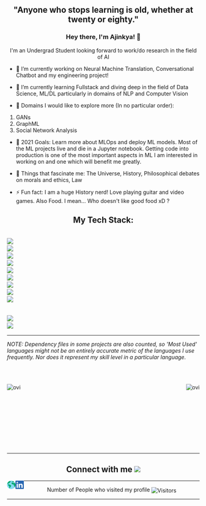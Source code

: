 <h2 align="center">"Anyone who stops learning is old, whether at twenty or eighty."</h2>
<h3 align="center" style="border-bottom : none">Hey there, I'm Ajinkya! 👋</h3>
<p align="center">I'm an Undergrad Student looking forward to work/do research in the field of AI</p>
<!--
**aj-naik/aj-naik** is a ✨ _special_ ✨ repository because its `README.md` (this file) appears on your GitHub profile.-->

- 🔭 I’m currently working on Neural Machine Translation, Conversational Chatbot and my engineering project!

- 🌱 I’m currently learning Fullstack and diving deep in the field of Data Science, ML/DL particularly in domains of NLP and Computer Vision

- 👯 Domains I would like to explore more (In no particular order): 
1. GANs
2. GraphML
3. Social Network Analysis

- 🥅 2021 Goals: Learn more about MLOps and deploy ML models. Most of the ML projects live and die in a Jupyter notebook. Getting code into production is one of the most important aspects in ML I am interested in working on and one which will benefit me greatly.

- 💬 Things that fascinate me: The Universe, History, Philosophical debates on morals and ethics, Law

- ⚡ Fun fact: I am a huge History nerd! Love playing guitar and video games. Also Food. I mean... Who doesn't like good food xD ?

<h2 align="center">My Tech Stack:</h2>

<code> <img height="50" src="https://github.com/uannabi/-/blob/master/resource/git.svg"></code>
<code> <img height="50" src="https://github.com/uannabi/-/blob/master/resource/python-icon.svg"></code>
<code> <img height="50" src="https://www.vectorlogo.zone/logos/java/java-ar21.svg"></code>
<code> <img height="50" src="https://www.vectorlogo.zone/logos/jupyter/jupyter-ar21.svg"></code>
<code> <img height="50" src="https://www.vectorlogo.zone/logos/w3_html5/w3_html5-ar21.svg"></code>
<code> <img height="50" src="https://img.icons8.com/color/240/000000/css3.png"></code>
<code> <img height="50" src="https://img.icons8.com/color/240/000000/javascript.png"></code>
<code> <img height="50" src="https://www.vectorlogo.zone/logos/heroku/heroku-ar21.svg"></code>
<code> <img height="50" src="https://img.icons8.com/color/96/000000/ubuntu--v1.png"></code> 

<code> <img height="50" src="https://img.icons8.com/color/240/000000/react-native.png"></code> 
<code> <img height="50" src="https://www.vectorlogo.zone/logos/tensorflow/tensorflow-ar21.svg"></code>

<!--[<code>
<img alt="visual studio code" width="26px" src="https://img.icons8.com/fluent/240/000000/visual-studio-code-2019.png" />
</code>](https://code.visualstudio.com/)
[<code>
<img alt="intellij idea" width="26px" src="https://img.icons8.com/color/240/000000/intellij-idea.png" />
</code>](https://www.jetbrains.com/idea/)
[<code>
<img alt="pycharm" width="26px" src="https://img.icons8.com/color/240/000000/pycharm.png" />
</code>](https://www.jetbrains.com/pycharm/)
[<code>
<img alt="javascript" width="26px" src="https://img.icons8.com/color/240/000000/javascript.png" />
</code>](https://developer.mozilla.org/en-US/docs/Web/JavaScript)
[<code>
<img alt="react" width="26px" src="https://img.icons8.com/color/240/000000/react-native.png" />
</code>](https://reactjs.org/)
[<code>
<img alt="java" width="26px" src="https://img.icons8.com/color/240/000000/java-coffee-cup-logo.png">
</code>](https://docs.oracle.com/en/java/)
[<code>
<img alt="python" width="26px" src="https://img.icons8.com/color/240/000000/python.png">
</code>](https://www.python.org/)
[<code>
 <img alt="html5" width="26px" src="https://img.icons8.com/color/240/000000/html-5.png">
</code>](https://developer.mozilla.org/en-US/docs/Web/HTML)
[<code>
<img alt="css3" width="26px" src="https://img.icons8.com/color/240/000000/css3.png">
</code>](https://developer.mozilla.org/en-US/docs/Web/CSS)
[<code>
<img alt="json" width="26px" src="https://raw.githubusercontent.com/github/explore/80688e429a7d4ef2fca1e82350fe8e3517d3494d/topics/json/json.png">
</code>](https://www.json.org/json-en.html)
[<code>
<img alt="Node.js" width="26px" src="https://img.icons8.com/color/240/000000/nodejs.png">
</code>](https://nodejs.org/en/)
[<code>
<img alt="MySQL" width="26px" src="https://raw.githubusercontent.com/github/explore/80688e429a7d4ef2fca1e82350fe8e3517d3494d/topics/mysql/mysql.png">
</code>](https://dev.mysql.com/)
[<code>
<img alt="latex" width="26px" src="https://raw.githubusercontent.com/github/explore/80688e429a7d4ef2fca1e82350fe8e3517d3494d/topics/latex/latex.png">
</code>](https://www.latex-project.org/)
[<code>
<img alt="markdown" width="26px" src="https://img.icons8.com/ios-filled/100/000000/markdown.png">
</code>](https://www.markdownguide.org/)
[<code>
<img alt="Git" width="26px" src="https://img.icons8.com/color/240/000000/git.png">
</code>](https://git-scm.com/)
[<code>
<img alt="github" width="26px" src="https://img.icons8.com/ios-glyphs/240/000000/github.png">
</code>](https://github.com/)
[<code>
<img alt="terminal" width="26px" src="https://raw.githubusercontent.com/github/explore/80688e429a7d4ef2fca1e82350fe8e3517d3494d/topics/terminal/terminal.png">
</code>](https://docs.microsoft.com/en-us/windows/terminal/)
[<code>
<img alt="ubuntu" width="26px" src="https://img.icons8.com/color/96/000000/ubuntu--v1.png">
</code>](https://ubuntu.com/)
[<code>
<img alt="linux" width="26px" src="https://img.icons8.com/color/96/000000/linux.png">
</code>](https://www.kernel.org/) 
-->

---

_NOTE: Dependency files in some projects are also counted, so 'Most Used' languages might not be an entirely accurate metric of the languages I use frequently. Nor does it represent my skill level in a particular language._

<br><br>
<p><img align="right" src="https://github-readme-stats.vercel.app/api/top-langs?username=aj-naik&show_icons=true&locale=en&layout=compact&theme=chartreuse-dark&langs_count=6" alt="ovi" /></p>
<p>&nbsp;<img align="left" src="https://github-readme-stats.vercel.app/api?username=aj-naik&show_icons=true&locale=en&theme=chartreuse-dark" alt="ovi" width="410" /></p>
<br><br><br><br><br><br><br><br>



---

<h2 align="center" style="border-bottom : none">Connect with me <img src="https://media.giphy.com/media/LnQjpWaON8nhr21vNW/giphy.gif" height="32"></h3>

[<img align="left" alt="Aj" height="22px" src="./SocialLogo/Web.png" />][website]
[<img align="left" alt="Aj | LinkedIn" height="22px" src="./SocialLogo/LinkedIn.png" />][linkedin] 


---

<p align=center> Number of People who visited my profile                           
  <img align=center  src="https://visitor-badge.laobi.icu/badge?page_id=aj-naik.aj-naik" alt="Visitors">                     
</p>

---

[website]: https://github.com
[linkedin]: https://www.linkedin.com/in/ajinkya-naik-797144173/
